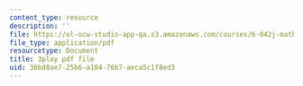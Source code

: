 ```yaml
---
content_type: resource
description: ''
file: https://ol-ocw-studio-app-qa.s3.amazonaws.com/courses/6-042j-mathematics-for-computer-science-spring-2015/36bd8ae725b6a10476b7aeca5c1f8ed3_cUYTlKA8jaw.pdf
file_type: application/pdf
resourcetype: Document
title: 3play pdf file
uid: 36bd8ae7-25b6-a104-76b7-aeca5c1f8ed3
---
```

